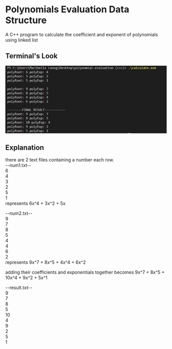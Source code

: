 # Polynomials Evaluation Data Structure

A C++ program to calculate the coefficient and exponent of polynomials using linked list

## Terminal's Look

![terminal's look](capture.JPG)

## Explanation

there are 2 text files containing a number each row. <br/>
--num1.txt-- <br/>
6 <br/>
4 <br/>
3 <br/>
2 <br/>
5 <br/>
1 <br/>
represents
6x^4 + 3x^2 + 5x

--num2.txt-- <br/>
9 <br/>
7 <br/>
8 <br/>
5 <br/>
4 <br/>
4 <br/>
6 <br/>
2 <br/>
represents
9x^7 + 8x^5 + 4x^4 + 6x^2

adding their coefficients and exponentials together becomes
9x^7 + 8x^5 + 10x^4 + 9x^2 + 5x^1

--result.txt-- <br/>
9 <br/>
7 <br/>
8 <br/>
5 <br/>
10 <br/>
4 <br/>
9 <br/>
2 <br/>
5 <br/>
1 <br/>
